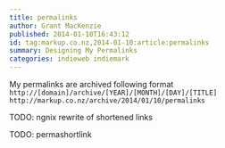 ```yaml
---
title: permalinks
author: Grant MacKenzie
published: 2014-01-10T16:43:12
id: tag:markup.co.nz,2014-01-10:article:permalinks
summary: Designing My Permalinks
categories: indieweb indiemark
---
```




My permalinks are archived following format <br/>
```http://[domain]/archive/[YEAR]/[MONTH]/[DAY]/[TITLE]```<br/>
```http://markup.co.nz/archive/2014/01/10/permalinks```


TODO: ngnix rewrite of shortened links

TODO: permashortlink

